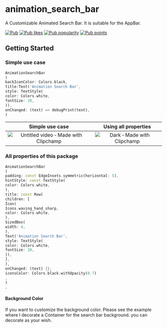 # animation_search_bar

A Customizable Animated Search Bar. It is suitable for the AppBar.

<a href="https://pub.dev/packages/animation_search_bar"><img src="https://img.shields.io/pub/v/animation_search_bar.svg" alt="Pub"></a>
<a href="https://pub.dev/packages/animation_search_bar/score"><img src="https://img.shields.io/pub/likes/animation_search_bar?logo=flutter" alt="Pub likes"></a>
<a href="https://pub.dev/packages/animation_search_bar/score"><img src="https://img.shields.io/pub/popularity/animation_search_bar?logo=flutter" alt="Pub popularity"></a>
<a href="https://pub.dev/packages/animation_search_bar/score"><img src="https://img.shields.io/pub/points/animation_search_bar?logo=flutter" alt="Pub points"></a>

## Getting Started

### Simple use case
```dart
AnimationSearchBar
(
backIconColor: Colors.black,
title:Text('Animation Search Bar',
style: TextStyle(
color: Colors.white,
fontSize: 20,
)),
onChanged: (text) => debugPrint(text),
)
```
| Simple use case | Using all properties | 
|:-------------:|:-------------:|
| ![Untitled video ‐ Made with Clipchamp](https://user-images.githubusercontent.com/76734056/163029017-a0ed4266-d4ce-4d23-9121-3aa6c414a171.gif) | ![Dark ‐ Made with Clipchamp](https://user-images.githubusercontent.com/76734056/163030808-c9a4ed63-ce36-4b1a-9945-65cb1e18d93b.gif) |

### All properties of this package
```dart
AnimationSearchBar
(
padding: const EdgeInsets.symmetric(horizontal: 5),
hintStyle: const TextStyle(
color: Colors.white,
),
title: const Row(
children: [
Icon(
Icons.waving_hand_sharp,
color: Colors.white,
),
SizedBox(
width: 4,
),
Text('Animation Search Bar',
style: TextStyle(
color: Colors.white,
fontSize: 20,
)),
],
),
onChanged: (text) {},
iconsColor: Colors.black.withOpacity(0.7)
,
)
,
```

#### Background Color

If you want to customize the background color. Please see the example where I decorate a Container for the search bar background. you can decorate as your wish.



 
